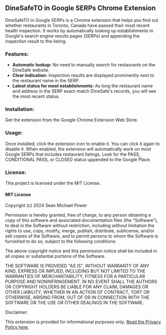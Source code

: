 <h2>DineSafeTO in Google SERPs Chrome Extension</h2>
DineSafeTO in Google SERPs is a Chrome extension that helps you find out whether restaurants in Toronto, Canada have passed their most recent health inspection. It works by automatically looking up establishments in Google's search engine results pages (SERPs) and appending the inspection result to the listing.

<h3>Features:</h3> 

<ul>
<li><strong>Automatic lookup:</strong> No need to manually search for restaurants on the DineSafe website.</li>
<li><strong>Clear indication:</strong> Inspection results are displayed prominently next to the restaurant name in the SERP.</li>
<li><strong>Latest status for most establishments:</strong> As long the restaurant name and address in the SERP exact-match DineSafe's records, you will see the most recent status.</li>
</ul>

<h3>Installation:</h3>

Get the extension from the Google Chrome Extension Web Store.

<h3>Usage:</h3>

Once installed, click the extension icon to enable it. You can click it again to disable it. When enabled, the extension will automatically work on most Google SERPs that includes restaurant listings. Look for the PASS, CONDITIONAL PASS, or CLOSED status uppended to the Google Place.

<h3>License:</h3>

This project is licensed under the MIT License.

<h4>MIT License</h4>

Copyright (c) 2024 Sean Michael Power

Permission is hereby granted, free of charge, to any person obtaining a copy of this software and associated documentation files (the "Software"), to deal in the Software without restriction, including without limitation the rights to use, copy, modify, merge, publish, distribute, sublicense, and/or sell copies of the Software, and to permit persons to whom the Software is furnished to do so, subject to the following conditions:

The above copyright notice and this permission notice shall be included in all copies or substantial portions of the Software.

THE SOFTWARE IS PROVIDED "AS IS", WITHOUT WARRANTY OF ANY KIND, EXPRESS OR IMPLIED, INCLUDING BUT NOT LIMITED TO THE WARRANTIES OF MERCHANTABILITY, FITNESS FOR A PARTICULAR PURPOSE AND NONINFRINGEMENT. IN NO EVENT SHALL THE AUTHORS OR COPYRIGHT HOLDERS BE LIABLE FOR ANY CLAIM, DAMAGES OR OTHER LIABILITY, WHETHER IN AN ACTION OF CONTRACT, TORT OR OTHERWISE, ARISING FROM, OUT OF OR IN CONNECTION WITH THE SOFTWARE OR THE USE OR OTHER DEALINGS IN THE SOFTWARE.

Disclaimer:

This extension is provided for informational purposes only. <a href="https://seanmpower.com/privacy-policy-dinesafeto" target="_blank">Read the Privacy Policy here</a>.
